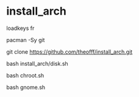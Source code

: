# install_arch
loadkeys fr

pacman -Sy git

git clone https://github.com/theofff/install_arch.git

bash install_arch/disk.sh

bash chroot.sh

bash gnome.sh
